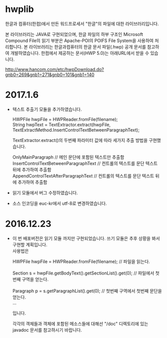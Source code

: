 # hwplib

한글과 컴퓨터(한컴)에서 만든 워드프로세서 "한글"의 파일에 대한 라이브러리입니다.

본 라이브러리는 JAVA로 구현되었으며, 한글 파일의 하부 구조인 Microsoft Compound File의 읽기 부분은 Apache-POI의 POIFS File System을 사용하여 처리합니다.
본 라이브러리는 한글과컴퓨터의 한글 문서 파일(.hwp) 공개 문서를 참고하여 개발하였습니다. 한컴에서 제공하는 문서(HWP 5.0)는 아래URL에서 받을 수 있습니다. 

http://www.hancom.com/etc/hwpDownload.do?gnb0=269&gnb1=271&gnb0=101&gnb1=140


2017.1.6
=========================================================================================

* 텍스트 추출기 모듈을 추가하였습니다. <br>

	HWPFile hwpFile = HWPReader.fromFile(filename); <br>
	String hwpText = TextExtractor.extract(hwpFile, TextExtractMethod.InsertControlTextBetweenParagraphText); <br> 
	
 	TextExtractor.extract()의 두번째 파라미터 값에 따라 세가지 추출 방법을 구현했습니다. <br>
	
	OnlyMainParagraph // 메인 문단에 포함된 텍스트만 추출함 <br>
	InsertControlTextBetweenParagraphText // 컨트롤의 텍스트를 문단 텍스트 뒤에 추가하여 추출함 <br>
	AppendControlTextAfterParagraphText // 컨트롤의 텍스트를 문단 텍스트 뒤에 추가하여 추출함 <br>
	
* 읽기 모듈에서 버그 수정하였습니다. <br>

* 소스 인코딩을 euc-kr에서 utf-8로 변경하였습니다. <br>


2016.12.23 
=========================================================================================
* 이 번 배포버전은 읽기 모듈 까지만 구현되었습니다. 쓰기 모듈은 추후 상황을 봐서 구현할 계획입니다. <br>
	사용법은  <br>
	
	HWPFile hwpFile = HWPReader.fromFile(filename);  			// 파일을 읽는다. <br>	
	Section s = hwpFile.getBodyText().getSectionList().get(0); 		// 파일에서 첫번째 구역을 얻는다. <br>	
	Paragraph p = s.getParagraphList().get(0);				// 첫번째 구역에서 첫번째 문단을 얻는다. <br>
	...		
	
	입니다. <br>
	
	각각의 객체들과 객체에 포함된 메소스들에 대해선 "/doc" 디렉토리에 있는 javadoc 문서를 참고하시기 바랍니다.  <br>
